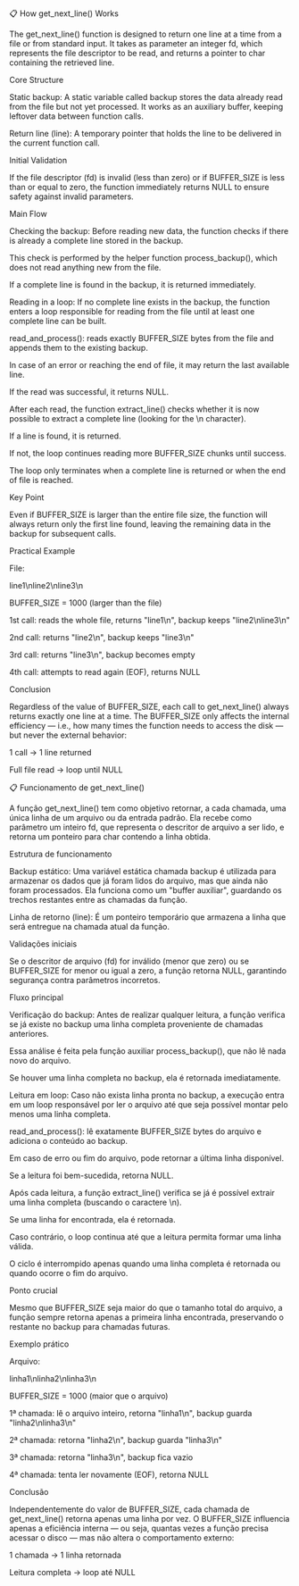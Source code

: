 📋 How get_next_line() Works

The get_next_line() function is designed to return one line at a time from a file or from standard input. It takes as parameter an integer fd, which represents the file descriptor to be read, and returns a pointer to char containing the retrieved line.

Core Structure

Static backup:
A static variable called backup stores the data already read from the file but not yet processed. It works as an auxiliary buffer, keeping leftover data between function calls.

Return line (line):
A temporary pointer that holds the line to be delivered in the current function call.

Initial Validation

If the file descriptor (fd) is invalid (less than zero) or if BUFFER_SIZE is less than or equal to zero, the function immediately returns NULL to ensure safety against invalid parameters.

Main Flow

Checking the backup:
Before reading new data, the function checks if there is already a complete line stored in the backup.

This check is performed by the helper function process_backup(), which does not read anything new from the file.

If a complete line is found in the backup, it is returned immediately.

Reading in a loop:
If no complete line exists in the backup, the function enters a loop responsible for reading from the file until at least one complete line can be built.

read_and_process(): reads exactly BUFFER_SIZE bytes from the file and appends them to the existing backup.

In case of an error or reaching the end of file, it may return the last available line.

If the read was successful, it returns NULL.

After each read, the function extract_line() checks whether it is now possible to extract a complete line (looking for the \n character).

If a line is found, it is returned.

If not, the loop continues reading more BUFFER_SIZE chunks until success.

The loop only terminates when a complete line is returned or when the end of file is reached.

Key Point

Even if BUFFER_SIZE is larger than the entire file size, the function will always return only the first line found, leaving the remaining data in the backup for subsequent calls.

Practical Example

File:

line1\nline2\nline3\n


BUFFER_SIZE = 1000 (larger than the file)

1st call: reads the whole file, returns "line1\n", backup keeps "line2\nline3\n"

2nd call: returns "line2\n", backup keeps "line3\n"

3rd call: returns "line3\n", backup becomes empty

4th call: attempts to read again (EOF), returns NULL

Conclusion

Regardless of the value of BUFFER_SIZE, each call to get_next_line() always returns exactly one line at a time. The BUFFER_SIZE only affects the internal efficiency — i.e., how many times the function needs to access the disk — but never the external behavior:

1 call → 1 line returned

Full file read → loop until NULL



📋 Funcionamento de get_next_line()

A função get_next_line() tem como objetivo retornar, a cada chamada, uma única linha de um arquivo ou da entrada padrão. Ela recebe como parâmetro um inteiro fd, que representa o descritor de arquivo a ser lido, e retorna um ponteiro para char contendo a linha obtida.

Estrutura de funcionamento

Backup estático:
Uma variável estática chamada backup é utilizada para armazenar os dados que já foram lidos do arquivo, mas que ainda não foram processados. Ela funciona como um "buffer auxiliar", guardando os trechos restantes entre as chamadas da função.

Linha de retorno (line):
É um ponteiro temporário que armazena a linha que será entregue na chamada atual da função.

Validações iniciais

Se o descritor de arquivo (fd) for inválido (menor que zero) ou se BUFFER_SIZE for menor ou igual a zero, a função retorna NULL, garantindo segurança contra parâmetros incorretos.

Fluxo principal

Verificação do backup:
Antes de realizar qualquer leitura, a função verifica se já existe no backup uma linha completa proveniente de chamadas anteriores.

Essa análise é feita pela função auxiliar process_backup(), que não lê nada novo do arquivo.

Se houver uma linha completa no backup, ela é retornada imediatamente.

Leitura em loop:
Caso não exista linha pronta no backup, a execução entra em um loop responsável por ler o arquivo até que seja possível montar pelo menos uma linha completa.

read_and_process(): lê exatamente BUFFER_SIZE bytes do arquivo e adiciona o conteúdo ao backup.

Em caso de erro ou fim do arquivo, pode retornar a última linha disponível.

Se a leitura foi bem-sucedida, retorna NULL.

Após cada leitura, a função extract_line() verifica se já é possível extrair uma linha completa (buscando o caractere \n).

Se uma linha for encontrada, ela é retornada.

Caso contrário, o loop continua até que a leitura permita formar uma linha válida.

O ciclo é interrompido apenas quando uma linha completa é retornada ou quando ocorre o fim do arquivo.

Ponto crucial

Mesmo que BUFFER_SIZE seja maior do que o tamanho total do arquivo, a função sempre retorna apenas a primeira linha encontrada, preservando o restante no backup para chamadas futuras.

Exemplo prático

Arquivo:

linha1\nlinha2\nlinha3\n


BUFFER_SIZE = 1000 (maior que o arquivo)

1ª chamada: lê o arquivo inteiro, retorna "linha1\n", backup guarda "linha2\nlinha3\n"

2ª chamada: retorna "linha2\n", backup guarda "linha3\n"

3ª chamada: retorna "linha3\n", backup fica vazio

4ª chamada: tenta ler novamente (EOF), retorna NULL

Conclusão

Independentemente do valor de BUFFER_SIZE, cada chamada de get_next_line() retorna apenas uma linha por vez. O BUFFER_SIZE influencia apenas a eficiência interna — ou seja, quantas vezes a função precisa acessar o disco — mas não altera o comportamento externo:

1 chamada → 1 linha retornada

Leitura completa → loop até NULL
